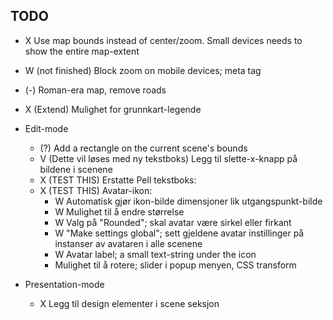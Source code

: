 ## TODO

- X Use map bounds instead of center/zoom. Small devices needs to show the entire map-extent



- W (not finished) Block zoom on mobile devices; meta tag
- (-) Roman-era map, remove roads
- X (Extend) Mulighet for grunnkart-legende

- Edit-mode
	- (?) Add a rectangle on the current scene's bounds
	- V (Dette vil løses med ny tekstboks) Legg til slette-x-knapp på bildene i scenene
	- X (TEST THIS) Erstatte Pell tekstboks:
	- X (TEST THIS) Avatar-ikon:
		- W Automatisk gjør ikon-bilde dimensjoner lik utgangspunkt-bilde
		- W Mulighet til å endre størrelse
		- W Valg på "Rounded"; skal avatar være sirkel eller firkant
		- W "Make settings global"; sett gjeldene avatar instillinger på instanser av avataren i alle scenene
		- W Avatar label; a small text-string under the icon
		- Mulighet til å rotere; slider i popup menyen, CSS transform

- Presentation-mode
	- X Legg til design elementer i scene seksjon
